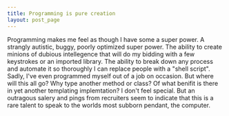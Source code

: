 ```yaml
---
title: Programming is pure creation
layout: post_page
---
```

Programming makes me feel as though I have some a super power. A strangly autistic, buggy, poorly optimized super power. The ability to create minions of dubious intellegence that will do my bidding with a few keystrokes or an imported library. The ability to break down any process and automate it so thoroughly I can replace people with a "shell script". Sadly, I've even programmed myself out of a job on occasion. But where will this all go? Why type another method or class? Of what benifit is there in yet another templating implemtation? I don't feel special. But an outragous salery and pings from recruiters seem to indicate that this is a rare talent to speak to the worlds most subborn pendant, the computer.
